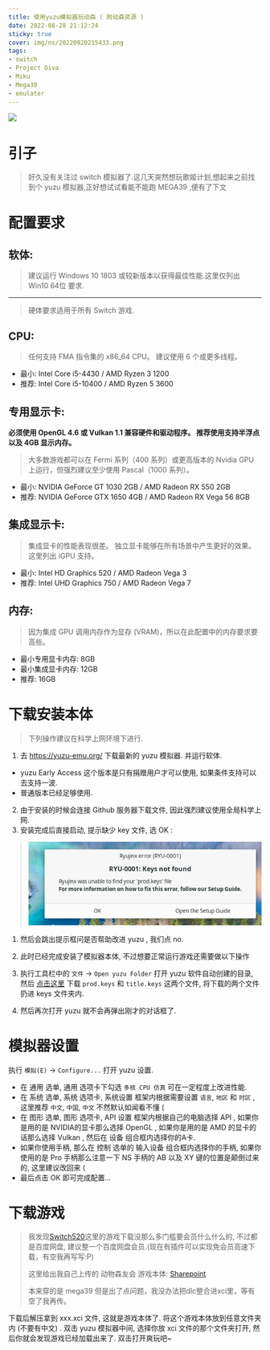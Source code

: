 ```yaml
---
title: 使用yuzu模拟器玩动森 ( 附动森资源 )
date: 2022-08-28 21:12:24
sticky: true
cover: img/ns/20220920215433.png
tags:
- switch
- Project Diva
- Miku
- Mega39
- emulater
---
```

![](/img/ns/1.gif)
# 引子
> 好久没有关注过 switch 模拟器了.这几天突然想玩歌姬计划,想起来之前找到个 yuzu 模拟器,正好想试试看能不能跑 MEGA39 ,便有了下文
# 配置要求
## 软体:
> 建议运行 Windows 10 1803 或较新版本以获得最佳性能.这里仅列出 Win10 64位 要求.

---

> 硬体要求适用于所有 Switch 游戏.
## CPU:
> 任何支持 FMA 指令集的 x86_64 CPU。 建议使用 6 个或更多线程。

* 最小: Intel Core i5-4430 / AMD Ryzen 3 1200
* 推荐: Intel Core i5-10400 / AMD Ryzen 5 3600

## 专用显示卡:
**必须使用 OpenGL 4.6 或 Vulkan 1.1 兼容硬件和驱动程序。 推荐使用支持半浮点以及 4GB 显示内存。**

> 大多数游戏都可以在 Fermi 系列（400 系列）或更高版本的 Nvidia GPU 上运行，但强烈建议至少使用 Pascal（1000 系列）。

* 最小: NVIDIA GeForce GT 1030 2GB / AMD Radeon RX 550 2GB
* 推荐: NVIDIA GeForce GTX 1650 4GB / AMD Radeon RX Vega 56 8GB

## 集成显示卡:
> 集成显卡的性能表现很差。 独立显卡能够在所有场景中产生更好的效果。 这里列出 iGPU 支持。

* 最小: Intel HD Graphics 520 / AMD Radeon Vega 3
* 推荐: Intel UHD Graphics 750 / AMD Radeon Vega 7

## 内存:
> 因为集成 GPU 调用内存作为显存 (VRAM)，所以在此配置中的内存要求要高些。

* 最小专用显卡内存: 8GB
* 最小集成显卡内存: 12GB
* 推荐: 16GB

# 下载安装本体
> 下列操作建议在科学上网环境下进行.

1. 去 <https://yuzu-emu.org/> 下载最新的 yuzu 模拟器. 并运行软体.
  * yuzu Early Access 这个版本是只有捐赠用户才可以使用, 如果条件支持可以去支持一波.
  * 普通版本已经足够使用.

2. 由于安装的时候会连接 Github 服务器下载文件, 因此强烈建议使用全局科学上网.
3. 安装完成后直接启动, 提示缺少 key 文件, 选 OK :
> ![](/img/ns/20220920215251.png)  

1. 然后会跳出提示框问是否帮助改进 yuzu , 我们点 no.

2. 此时已经完成安装了模拟器本体, 不过想要正常运行游戏还需要做以下操作
3. 执行工具栏中的 `文件` -> `Open yuzu Folder` 打开 yuzu 软件自动创建的目录, 然后 [点击这里]( "点击这里") 下载 `prod.keys` 和 `title.keys` 这两个文件, 将下载的两个文件扔进 keys 文件夹内.
4. 然后再次打开 yuzu 就不会再弹出刚才的对话框了.

# 模拟器设置
执行 `模拟(E)` -> `Configure...` 打开 yuzu 设置.  

* 在 通用 选单, 通用 选项卡下勾选 `多核 CPU 仿真` 可在一定程度上改进性能.  
* 在 系统 选单, 系统 选项卡, 系统设置 框架内根据需要设置 `语言`, `地区` 和 `时区` ,这里推荐 `中文`, `中国`, `中文` 不然默认如闻看不懂 (
* 在 图形 选单, 图形 选项卡, API 设置 框架内根据自己的电脑选择 API , 如果你是用的是 NVIDIA的显卡那么选择 OpenGL , 如果你是用的是 AMD 的显卡的话那么选择 Vulkan , 然后在 设备 组合框内选择你的A卡. 
* 如果你使用手柄, 那么在 控制 选单的 输入设备 组合框内选择你的手柄, 如果你使用的是 Pro 手柄那么注意一下 NS 手柄的 AB 以及 XY 键的位置是颠倒过来的, 这里建议改回来 (
* 最后点击 OK 即可完成配置...

# 下载游戏
> 我发现[Switch520](https://xxxxx520.com/ "Switch520")这里的游戏下载没那么多门槛要会员什么什么的, 不过都是百度网盘, 建议整一个百度网盘会员.(现在有插件可以实现免会员高速下载，有空我再写写:P)
>
> 这里给出我自己上传的 动物森友会 游戏本体: [Sharepoint](https://maxshiro-my.sharepoint.com/:u:/g/personal/maxshiroi_maxshiro_onmicrosoft_com/EdqrL3oNrehIorBL3jIQsR8BSXwj1uJHlIWOLd2Vb_8cng?e=KUUaJR "Sharepoint")
> 
> 本来穿的是 mega39 但是出了点问题，我没办法把dlc整合进xci里，等有空了我再传。

下载后解压拿到 xxx.xci 文件, 这就是游戏本体了. 将这个游戏本体放到任意文件夹内 (不要有中文) . 双击 yuzu 模拟器中间, 选择你放 xci 文件的那个文件夹打开, 然后你就会发现游戏已经加载出来了. 双击打开爽玩吧~